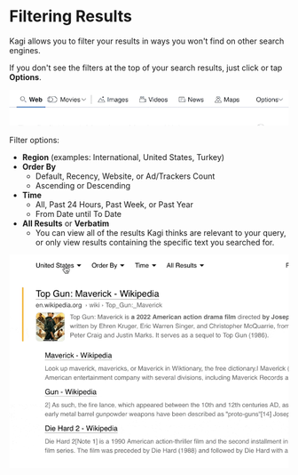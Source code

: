 # Filtering Results

Kagi allows you to filter your results in ways you won't find on other search engines.

If you don't see the filters at the top of your search results, just click or tap **Options**.

<img src="./media/options.gif" width="675" alt="Filter Options Button"><br />

Filter options:

- **Region** (examples: International, United States, Turkey)
- **Order By**
  - Default, Recency, Website, or Ad/Trackers Count
  - Ascending or Descending
- **Time**
  - All, Past 24 Hours, Past Week, or Past Year
  - From Date until To Date
- **All Results** or **Verbatim**
  - You can view all of the results Kagi thinks are relevant to your query, or only view results containing the specific text you searched for.

<img src="./media/filters.gif" width="675" alt="Filtering Results"><br />
